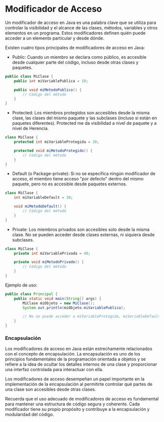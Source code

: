 # Modificador de Acceso

Un modificador de acceso en Java es una palabra clave que se utiliza para controlar la visibilidad y el alcance de las clases, métodos, variables y otros elementos en un programa. Estos modificadores definen quién puede acceder a un elemento particular y desde dónde.

Existen cuatro tipos principales de modificadores de acceso en Java:

+ Public: Cuando un miembro se declara como público, es accesible desde cualquier parte del código, incluso desde otras clases y paquetes.
``` java
public class MiClase {
    public int miVariablePublica = 10;

    public void miMetodoPublico() {
        // Código del método
    }
}
```
+ Protected: Los miembros protegidos son accesibles desde la misma clase, las clases del mismo paquete y las subclases (incluso si están en paquetes diferentes).
Protected me da visibilidad a nivel de paquete y a nivel de Herencia.
``` java
class MiClase {
    protected int miVariableProtegida = 20;

    protected void miMetodoProtegido() {
        // Código del método
    }
}
```
+ Default (o Package-private): Si no se especifica ningún modificador de acceso, el miembro tiene acceso "por defecto" dentro del mismo paquete, pero no es accesible desde paquetes externos.
``` java
class MiClase {
    int miVariableDefault = 30;

    void miMetodoDefault() {
        // Código del método
    }
}
```
+ Private: Los miembros privados son accesibles solo desde la misma clase. No se pueden acceder desde clases externas, ni siquiera desde subclases.
``` java
class MiClase {
    private int miVariablePrivada = 40;

    private void miMetodoPrivado() {
        // Código del método
    }
}
```
Ejemplo de uso:
``` java
public class Principal {
    public static void main(String[] args) {
        MiClase miObjeto = new MiClase();
        System.out.println(miObjeto.miVariablePublica);

        // No se puede acceder a miVariableProtegida, miVariableDefault o miVariablePrivada desde aquí
    }
}
```
### Encapsulación
Los modificadores de acceso en Java están estrechamente relacionados con el concepto de encapsulación. La encapsulación es uno de los principios fundamentales de la programación orientada a objetos y se refiere a la idea de ocultar los detalles internos de una clase y proporcionar una interfaz controlada para interactuar con ella.

Los modificadores de acceso desempeñan un papel importante en la implementación de la encapsulación al permitirte controlar qué partes de una clase son accesibles desde otras clases.

Recuerda que el uso adecuado de modificadores de acceso es fundamental para mantener una estructura de código segura y coherente. Cada modificador tiene su propio propósito y contribuye a la encapsulación y modularidad del código.